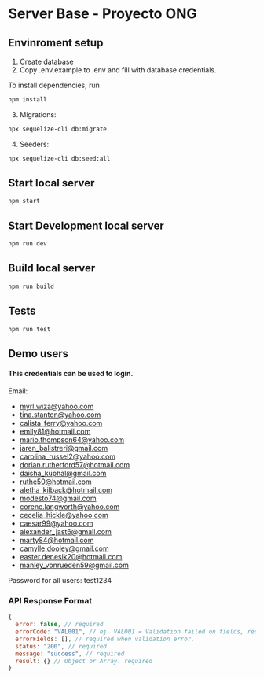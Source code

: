 # Server Base - Proyecto ONG

## Envinroment setup

1. Create database
2. Copy .env.example to .env and fill with database credentials.

To install dependencies, run

```bash
npm install
```

3. Migrations:

```bash
npx sequelize-cli db:migrate
```

4. Seeders:

```bash
npx sequelize-cli db:seed:all
```

## Start local server

```bash
npm start
```

## Start Development local server

```bash
npm run dev
```

## Build local server

```bash
npm run build
```

## Tests

```bash
npm run test
```

## Demo users

#### This credentials can be used to login.

Email:

- myrl.wiza@yahoo.com
- tina.stanton@yahoo.com
- calista_ferry@yahoo.com
- emily81@hotmail.com
- mario.thompson64@yahoo.com
- jaren_balistreri@gmail.com
- carolina_russel2@yahoo.com
- dorian.rutherford57@hotmail.com
- daisha_kuphal@gmail.com
- ruthe50@hotmail.com
- aletha_kilback@hotmail.com
- modesto74@gmail.com
- corene.langworth@yahoo.com
- cecelia_hickle@yahoo.com
- caesar99@yahoo.com
- alexander_jast6@gmail.com
- marty84@hotmail.com
- camylle.dooley@gmail.com
- easter.denesik20@hotmail.com
- manley_vonrueden59@gmail.com

Password for all users: test1234

### API Response Format

```js
{
  error: false, // required
  errorCode: "VAL001", // ej. VAL001 = Validation failed on fields, required when error = true.
  errorFields: [], // required when validation error.
  status: "200", // required
  message: "success", // required
  result: {} // Object or Array. required
}
```
